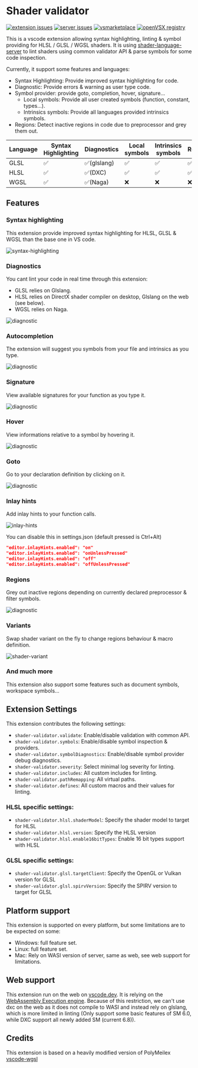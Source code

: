 # Shader validator

[![extension issues](https://img.shields.io/github/issues/antaalt/shader-validator.svg?label=extension%20issues)](https://github.com/antaalt/shader-validator/issues)
[![server issues](https://img.shields.io/github/issues/antaalt/shader-sense.svg?label=server%20issues)](https://github.com/antaalt/shader-sense/issues)
[![vsmarketplace](https://img.shields.io/visual-studio-marketplace/v/antaalt.shader-validator?color=blue&label=vscode%20marketplace)](https://marketplace.visualstudio.com/items?itemName=antaalt.shader-validator)
[![openVSX registry](https://img.shields.io/open-vsx/v/antaalt/shader-validator?color=purple)](https://open-vsx.org/extension/antaalt/shader-validator)

This is a vscode extension allowing syntax highlighting, linting & symbol providing for HLSL / GLSL / WGSL shaders. It is using [shader-language-server](https://github.com/antaalt/shader-sense/tree/main/shader-language-server) to lint shaders using common validator API & parse symbols for some code inspection.

Currently, it support some features and languages:

-   Syntax Highlighting: Provide improved syntax highlighting for code.
-   Diagnostic: Provide errors & warning as user type code.
-   Symbol provider: provide goto, completion, hover, signature...
    -   Local symbols: Provide all user created symbols (function, constant, types...).
    -   Intrinsics symbols: Provide all languages provided intrinsics symbols.
-   Regions: Detect inactive regions in code due to preprocessor and grey them out.

|Language|Syntax Highlighting|Diagnostics |Local symbols|Intrinsics symbols|Regions|
|--------|-------------------|------------|-------------|------------------|-------|
|GLSL    |✅                 |✅(glslang)|✅           |✅               |✅     |
|HLSL    |✅                 |✅(DXC)    |✅           |✅               |✅     |
|WGSL    |✅                 |✅(Naga)   |❌           |❌               |❌     |

## Features

### Syntax highlighting

This extension provide improved syntax highlighting for HLSL, GLSL & WGSL than the base one in VS code.

![syntax-highlighting](res/doc/syntax-highlighting.png)

### Diagnostics

You cant lint your code in real time through this extension:

-   GLSL relies on Glslang.
-   HLSL relies on DirectX shader compiler on desktop, Glslang on the web (see below).
-   WGSL relies on Naga.

![diagnostic](res/doc/diagnostic.png)

### Autocompletion

The extension will suggest you symbols from your file and intrinsics as you type.

![diagnostic](res/doc/completion.png)

### Signature

View available signatures for your function as you type it.

![diagnostic](res/doc/signature.png)

### Hover

View informations relative to a symbol by hovering it.

![diagnostic](res/doc/hover.png)

### Goto

Go to your declaration definition by clicking on it.

![diagnostic](res/doc/goto.png)

### Inlay hints

Add inlay hints to your function calls. 

![inlay-hints](res/doc/inlay-hints.png)

You can disable this in settings.json (default pressed is Ctrl+Alt)
```json 
"editor.inlayHints.enabled": "on"
"editor.inlayHints.enabled": "onUnlessPressed"
"editor.inlayHints.enabled": "off"
"editor.inlayHints.enabled": "offUnlessPressed"
```

### Regions

Grey out inactive regions depending on currently declared preprocessor & filter symbols.

![diagnostic](res/doc/inactive-regions.png)

### Variants

Swap shader variant on the fly to change regions behaviour & macro definition.

![shader-variant](res/doc/variants.png)

### And much more

This extension also support some features such as document symbols, workspace symbols...

## Extension Settings

This extension contributes the following settings:

*   `shader-validator.validate`: Enable/disable validation with common API.
*   `shader-validator.symbols`: Enable/disable symbol inspection & providers.
*   `shader-validator.symbolDiagnostics`: Enable/disable symbol provider debug diagnostics.
*   `shader-validator.severity`: Select minimal log severity for linting.
*   `shader-validator.includes`: All custom includes for linting.
*   `shader-validator.pathRemapping`: All virtual paths.
*   `shader-validator.defines`: All custom macros and their values for linting.

### HLSL specific settings: 

*   `shader-validator.hlsl.shaderModel`: Specify the shader model to target for HLSL
*   `shader-validator.hlsl.version`: Specify the HLSL version
*   `shader-validator.hlsl.enable16bitTypes`: Enable 16 bit types support with HLSL

### GLSL specific settings:

*   `shader-validator.glsl.targetClient`: Specify the OpenGL or Vulkan version for GLSL
*   `shader-validator.glsl.spirvVersion`: Specify the SPIRV version to target for GLSL

## Platform support

This extension is supported on every platform, but some limitations are to be expected on some:
-   Windows: full feature set.
-   Linux: full feature set.
-   Mac: Rely on WASI version of server, same as web, see web support for limitations.

## Web support

This extension run on the web on [vscode.dev](https://vscode.dev/). It is relying on the [WebAssembly Execution engine](https://marketplace.visualstudio.com/items?itemName=ms-vscode.wasm-wasi-core). Because of this restriction, we can't use dxc on the web as it does not compile to WASI and instead rely on glslang, which is more limited in linting (Only support some basic features of SM 6.0, while DXC support all newly added SM (current 6.8)).

## Credits

This extension is based on a heavily modified version of PolyMeilex [vscode-wgsl](https://github.com/PolyMeilex/vscode-wgsl)